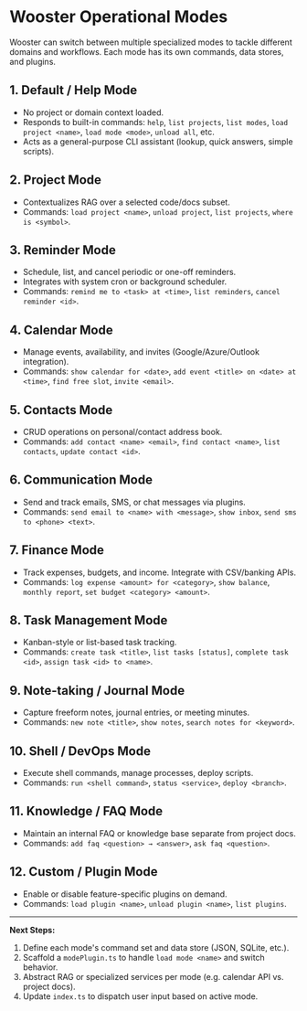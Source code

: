 # Wooster Operational Modes

Wooster can switch between multiple specialized modes to tackle different domains and workflows. Each mode has its own commands, data stores, and plugins.

## 1. Default / Help Mode
- No project or domain context loaded.
- Responds to built-in commands: `help`, `list projects`, `list modes`, `load project <name>`, `load mode <mode>`, `unload all`, etc.
- Acts as a general-purpose CLI assistant (lookup, quick answers, simple scripts).

## 2. Project Mode
- Contextualizes RAG over a selected code/docs subset.
- Commands: `load project <name>`, `unload project`, `list projects`, `where is <symbol>`.

## 3. Reminder Mode
- Schedule, list, and cancel periodic or one-off reminders.
- Integrates with system cron or background scheduler.
- Commands: `remind me to <task> at <time>`, `list reminders`, `cancel reminder <id>`.

## 4. Calendar Mode
- Manage events, availability, and invites (Google/Azure/Outlook integration).
- Commands: `show calendar for <date>`, `add event <title> on <date> at <time>`, `find free slot`, `invite <email>`.

## 5. Contacts Mode
- CRUD operations on personal/contact address book.
- Commands: `add contact <name> <email>`, `find contact <name>`, `list contacts`, `update contact <id>`.

## 6. Communication Mode
- Send and track emails, SMS, or chat messages via plugins.
- Commands: `send email to <name> with <message>`, `show inbox`, `send sms to <phone> <text>`.

## 7. Finance Mode
- Track expenses, budgets, and income. Integrate with CSV/banking APIs.
- Commands: `log expense <amount> for <category>`, `show balance`, `monthly report`, `set budget <category> <amount>`.

## 8. Task Management Mode
- Kanban-style or list-based task tracking.
- Commands: `create task <title>`, `list tasks [status]`, `complete task <id>`, `assign task <id> to <name>`.

## 9. Note-taking / Journal Mode
- Capture freeform notes, journal entries, or meeting minutes.
- Commands: `new note <title>`, `show notes`, `search notes for <keyword>`.

## 10. Shell / DevOps Mode
- Execute shell commands, manage processes, deploy scripts.
- Commands: `run <shell command>`, `status <service>`, `deploy <branch>`.

## 11. Knowledge / FAQ Mode
- Maintain an internal FAQ or knowledge base separate from project docs.
- Commands: `add faq <question> → <answer>`, `ask faq <question>`.

## 12. Custom / Plugin Mode
- Enable or disable feature-specific plugins on demand.
- Commands: `load plugin <name>`, `unload plugin <name>`, `list plugins`.

---

**Next Steps:**
1. Define each mode's command set and data store (JSON, SQLite, etc.).
2. Scaffold a `modePlugin.ts` to handle `load mode <name>` and switch behavior.
3. Abstract RAG or specialized services per mode (e.g. calendar API vs. project docs).
4. Update `index.ts` to dispatch user input based on active mode. 